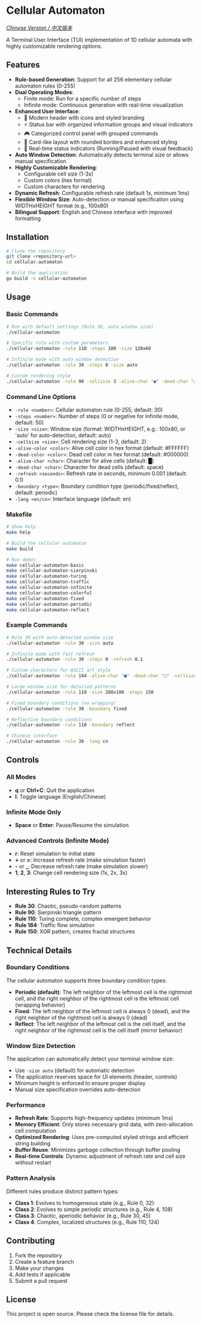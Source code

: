 # Cellular Automaton

_[Chinese Version / 中文版本](README_CN.md)_

A Terminal User Interface (TUI) implementation of 1D cellular automata with highly customizable rendering options.

## Features

- **Rule-based Generation**: Support for all 256 elementary cellular automaton rules (0-255)
- **Dual Operating Modes**:
  - Finite mode: Run for a specific number of steps
  - Infinite mode: Continuous generation with real-time visualization
- **Enhanced User Interface**:
  - 🧬 Modern header with icons and styled branding
  - ⚡ Status bar with organized information groups and visual indicators
  - 🎮 Categorized control panel with grouped commands
  - 📐 Card-like layout with rounded borders and enhanced styling
  - 🔄 Real-time status indicators (Running/Paused with visual feedback)
- **Auto Window Detection**: Automatically detects terminal size or allows manual specification
- **Highly Customizable Rendering**:
  - Configurable cell size (1-3x)
  - Custom colors (hex format)
  - Custom characters for rendering
- **Dynamic Refresh**: Configurable refresh rate (default 1s, minimum 1ms)
- **Flexible Window Size**: Auto-detection or manual specification using WIDTHxHEIGHT format (e.g., 100x80)
- **Bilingual Support**: English and Chinese interface with improved formatting

## Installation

```bash
# Clone the repository
git clone <repository-url>
cd cellular-automaton

# Build the application
go build -o cellular-automaton
```

## Usage

### Basic Commands

```bash
# Run with default settings (Rule 30, auto window size)
./cellular-automaton

# Specific rule with custom parameters
./cellular-automaton -rule 110 -steps 100 -size 120x60

# Infinite mode with auto window detection
./cellular-automaton -rule 30 -steps 0 -size auto

# Custom rendering style
./cellular-automaton -rule 90 -cellsize 3 -alive-char "●" -dead-char "○"
```

### Command Line Options

- `-rule <number>`: Cellular automaton rule (0-255, default: 30)
- `-steps <number>`: Number of steps (0 or negative for infinite mode, default: 50)
- `-size <size>`: Window size (format: WIDTHxHEIGHT, e.g.: 100x80, or 'auto' for auto-detection, default: auto)
- `-cellsize <size>`: Cell rendering size (1-3, default: 2)
- `-alive-color <color>`: Alive cell color in hex format (default: #FFFFFF)
- `-dead-color <color>`: Dead cell color in hex format (default: #000000)
- `-alive-char <char>`: Character for alive cells (default: █)
- `-dead-char <char>`: Character for dead cells (default: space)
- `-refresh <seconds>`: Refresh rate in seconds, minimum 0.001 (default: 0.1)
- `-boundary <type>`: Boundary condition type (periodic/fixed/reflect, default: periodic)
- `-lang <en/cn>`: Interface language (default: en)

### Makefile

```bash
# Show help
make help

# Build the cellular automaton
make build

# Run demos
make cellular-automaton-basic
make cellular-automaton-sierpinski
make cellular-automaton-turing
make cellular-automaton-traffic
make cellular-automaton-infinite
make cellular-automaton-colorful
make cellular-automaton-fixed
make cellular-automaton-periodic
make cellular-automaton-reflect
```

### Example Commands

```bash
# Rule 30 with auto-detected window size
./cellular-automaton -rule 30 -size auto

# Infinite mode with fast refresh
./cellular-automaton -rule 30 -steps 0 -refresh 0.1

# Custom characters for ASCII art style
./cellular-automaton -rule 184 -alive-char "■" -dead-char "□" -cellsize 1

# Large window size for detailed patterns
./cellular-automaton -rule 110 -size 200x100 -steps 150

# Fixed boundary conditions (no wrapping)
./cellular-automaton -rule 30 -boundary fixed

# Reflective boundary conditions
./cellular-automaton -rule 110 -boundary reflect

# Chinese interface
./cellular-automaton -rule 30 -lang cn
```

## Controls

### All Modes

- **q** or **Ctrl+C**: Quit the application
- **l**: Toggle language (English/Chinese)

### Infinite Mode Only

- **Space** or **Enter**: Pause/Resume the simulation

### Advanced Controls (Infinite Mode)

- **r**: Reset simulation to initial state
- **+** or **=**: Increase refresh rate (make simulation faster)
- **-** or **\_**: Decrease refresh rate (make simulation slower)
- **1**, **2**, **3**: Change cell rendering size (1x, 2x, 3x)

## Interesting Rules to Try

- **Rule 30**: Chaotic, pseudo-random patterns
- **Rule 90**: Sierpinski triangle pattern
- **Rule 110**: Turing complete, complex emergent behavior
- **Rule 184**: Traffic flow simulation
- **Rule 150**: XOR pattern, creates fractal structures

## Technical Details

### Boundary Conditions

The cellular automaton supports three boundary condition types:

- **Periodic (default)**: The left neighbor of the leftmost cell is the rightmost cell, and the right neighbor of the rightmost cell is the leftmost cell (wrapping behavior)
- **Fixed**: The left neighbor of the leftmost cell is always 0 (dead), and the right neighbor of the rightmost cell is always 0 (dead)
- **Reflect**: The left neighbor of the leftmost cell is the cell itself, and the right neighbor of the rightmost cell is the cell itself (mirror behavior)

### Window Size Detection

The application can automatically detect your terminal window size:

- Use `-size auto` (default) for automatic detection
- The application reserves space for UI elements (header, controls)
- Minimum height is enforced to ensure proper display
- Manual size specification overrides auto-detection

### Performance

- **Refresh Rate**: Supports high-frequency updates (minimum 1ms)
- **Memory Efficient**: Only stores necessary grid data, with zero-allocation cell computation
- **Optimized Rendering**: Uses pre-computed styled strings and efficient string building
- **Buffer Reuse**: Minimizes garbage collection through buffer pooling
- **Real-time Controls**: Dynamic adjustment of refresh rate and cell size without restart

### Pattern Analysis

Different rules produce distinct pattern types:

- **Class 1**: Evolves to homogeneous state (e.g., Rule 0, 32)
- **Class 2**: Evolves to simple periodic structures (e.g., Rule 4, 108)
- **Class 3**: Chaotic, aperiodic behavior (e.g., Rule 30, 45)
- **Class 4**: Complex, localized structures (e.g., Rule 110, 124)

## Contributing

1. Fork the repository
2. Create a feature branch
3. Make your changes
4. Add tests if applicable
5. Submit a pull request

## License

This project is open source. Please check the license file for details.
